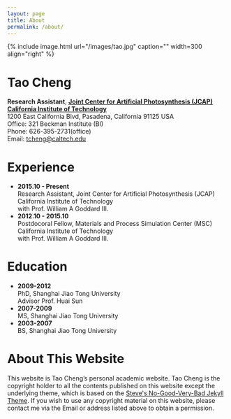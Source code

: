 ```yaml
---
layout: page
title: About
permalink: /about/
---
```


{% include image.html url="/images/tao.jpg" caption="" width=300 align="right" %}

# Tao Cheng  
**Research Assistant**, [**Joint Center for Artificial Photosynthesis (JCAP)**](http://solarfuelshub.org/)  
[**California Institute of Technology**](https://directory.caltech.edu/)  
1200 East California Blvd, Pasadena, California 91125 USA   
Office: 321 Beckman Institute (BI)   
Phone: 626-395-2731(office)  
Email: [tcheng@caltech.edu](tcheng@caltech.edu)

# Experience
- **2015.10 - Present**  
Research Assistant, Joint Center for Artificial Photosynthesis (JCAP)  
California Institute of Technology   
with Prof. William A Goddard III.
- **2012.10 - 2015.10**  
Postdocoral Fellow, Materials and Process Simulation Center (MSC)  
California Institute of Technology   
with Prof. William A Goddard III.

# Education
- **2009-2012**  
PhD, Shanghai Jiao Tong University  
Advisor Prof. Huai Sun 
- **2007-2009**  
MS, Shanghai Jiao Tong University 
- **2003-2007**  
BS, Shanghai Jiao Tong University 

# About This Website
This website is Tao Cheng’s personal academic website. 
Tao Cheng is the copyright holder to all the contents published 
on this website except the underlying theme, which is based on
the [Steve's No-Good-Very-Bad Jekyll Theme](http://jekyllthemes.org/themes/svm-ngvb/). 
If you wish to use any copyright material on this website, 
please contact me via the Email or address listed above to obtain 
a permission.

